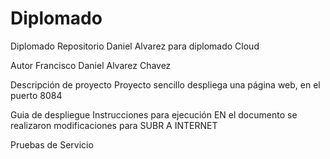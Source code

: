 # Diplomado
Diplomado
Repositorio Daniel Alvarez para diplomado Cloud

Autor Francisco Daniel Alvarez Chavez

Descripción de proyecto
Proyecto sencillo despliega una página web, en el puerto 8084


Guia de despliegue
Instrucciones para ejecución
EN el documento se realizaron modificaciones para SUBR A INTERNET

Pruebas de Servicio
